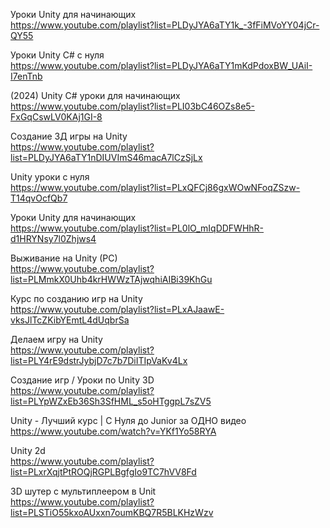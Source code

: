 Уроки Unity для начинающих  
https://www.youtube.com/playlist?list=PLDyJYA6aTY1k_-3fFiMVoYY04jCr-QY55

Уроки Unity C# с нуля  
https://www.youtube.com/playlist?list=PLDyJYA6aTY1mKdPdoxBW_UAiI-I7enTnb

(2024) Unity C# уроки для начинающих  
https://www.youtube.com/playlist?list=PLI03bC46OZs8e5-FxGqCswLV0KAj1GI-8

Создание 3Д игры на Unity  
https://www.youtube.com/playlist?list=PLDyJYA6aTY1nDIUVImS46macA7lCzSjLx

Unity уроки с нуля  
https://www.youtube.com/playlist?list=PLxQFCj86gxWOwNFoqZSzw-T14qvOcfQb7

Уроки Unity для начинающих  
https://www.youtube.com/playlist?list=PL0lO_mIqDDFWHhR-d1HRYNsy7l0Zhjws4

Выживание на Unity (PC)  
https://www.youtube.com/playlist?list=PLMmkX0Uhb4krHWWzTAjwqhiAIBi39KhGu

Курс по созданию игр на Unity  
https://www.youtube.com/playlist?list=PLxAJaawE-vksJlTcZKibYEmtL4dUqbrSa

Делаем игру на Unity  
https://www.youtube.com/playlist?list=PLY4rE9dstrJybjD7c7b7DiITIpVaKv4Lx

Создание игр / Уроки по Unity 3D  
https://www.youtube.com/playlist?list=PLYpWZxEb36Sh3SfHML_s5oHTggpL7sZV5

Unity - Лучший курс | С Нуля до Junior за ОДНО видео  
https://www.youtube.com/watch?v=YKf1Yo58RYA

Unity 2d  
https://www.youtube.com/playlist?list=PLxrXqjtPtROQjRGPLBgfgIo9TC7hVV8Fd

3D шутер c мультиплеером в Unit  
https://www.youtube.com/playlist?list=PLSTiO55kxoAUxxn7oumKBQ7R5BLKHzWzv